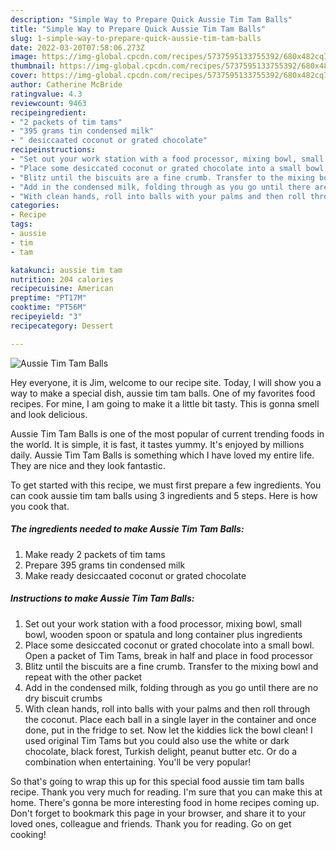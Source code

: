 ```yaml
---
description: "Simple Way to Prepare Quick Aussie Tim Tam Balls"
title: "Simple Way to Prepare Quick Aussie Tim Tam Balls"
slug: 1-simple-way-to-prepare-quick-aussie-tim-tam-balls
date: 2022-03-20T07:58:06.273Z
image: https://img-global.cpcdn.com/recipes/5737595133755392/680x482cq70/aussie-tim-tam-balls-recipe-main-photo.jpg
thumbnail: https://img-global.cpcdn.com/recipes/5737595133755392/680x482cq70/aussie-tim-tam-balls-recipe-main-photo.jpg
cover: https://img-global.cpcdn.com/recipes/5737595133755392/680x482cq70/aussie-tim-tam-balls-recipe-main-photo.jpg
author: Catherine McBride
ratingvalue: 4.3
reviewcount: 9463
recipeingredient:
- "2 packets of tim tams"
- "395 grams tin condensed milk"
- " desiccaated coconut or grated chocolate"
recipeinstructions:
- "Set out your work station with a food processor, mixing bowl, small bowl, wooden spoon or spatula and long container plus ingredients"
- "Place some desiccated coconut or grated chocolate into a small bowl. Open a packet of Tim Tams, break in half and place in food processor"
- "Blitz until the biscuits are a fine crumb. Transfer to the mixing bowl and repeat with the other packet"
- "Add in the condensed milk, folding through as you go until there are no dry biscuit crumbs"
- "With clean hands, roll into balls with your palms and then roll through the coconut. Place each ball in a single layer in the container and once done, put in the fridge to set. Now let the kiddies lick the bowl clean! I used original Tim Tams but you could also use the white or dark chocolate, black forest, Turkish delight, peanut butter etc. Or do a combination when entertaining. You&#39;ll be very popular!"
categories:
- Recipe
tags:
- aussie
- tim
- tam

katakunci: aussie tim tam 
nutrition: 204 calories
recipecuisine: American
preptime: "PT17M"
cooktime: "PT56M"
recipeyield: "3"
recipecategory: Dessert

---
```



![Aussie Tim Tam Balls](https://img-global.cpcdn.com/recipes/5737595133755392/680x482cq70/aussie-tim-tam-balls-recipe-main-photo.jpg)

Hey everyone, it is Jim, welcome to our recipe site. Today, I will show you a way to make a special dish, aussie tim tam balls. One of my favorites food recipes. For mine, I am going to make it a little bit tasty. This is gonna smell and look delicious.

Aussie Tim Tam Balls is one of the most popular of current trending foods in the world. It is simple, it is fast, it tastes yummy. It's enjoyed by millions daily. Aussie Tim Tam Balls is something which I have loved my entire life. They are nice and they look fantastic.




To get started with this recipe, we must first prepare a few ingredients. You can cook aussie tim tam balls using 3 ingredients and 5 steps. Here is how you cook that.

<!--inarticleads1-->

##### The ingredients needed to make Aussie Tim Tam Balls:

1. Make ready 2 packets of tim tams
1. Prepare 395 grams tin condensed milk
1. Make ready  desiccaated coconut or grated chocolate




<!--inarticleads2-->

##### Instructions to make Aussie Tim Tam Balls:

1. Set out your work station with a food processor, mixing bowl, small bowl, wooden spoon or spatula and long container plus ingredients
1. Place some desiccated coconut or grated chocolate into a small bowl. Open a packet of Tim Tams, break in half and place in food processor
1. Blitz until the biscuits are a fine crumb. Transfer to the mixing bowl and repeat with the other packet
1. Add in the condensed milk, folding through as you go until there are no dry biscuit crumbs
1. With clean hands, roll into balls with your palms and then roll through the coconut. Place each ball in a single layer in the container and once done, put in the fridge to set. Now let the kiddies lick the bowl clean! I used original Tim Tams but you could also use the white or dark chocolate, black forest, Turkish delight, peanut butter etc. Or do a combination when entertaining. You&#39;ll be very popular!




So that's going to wrap this up for this special food aussie tim tam balls recipe. Thank you very much for reading. I'm sure that you can make this at home. There's gonna be more interesting food in home recipes coming up. Don't forget to bookmark this page in your browser, and share it to your loved ones, colleague and friends. Thank you for reading. Go on get cooking!
